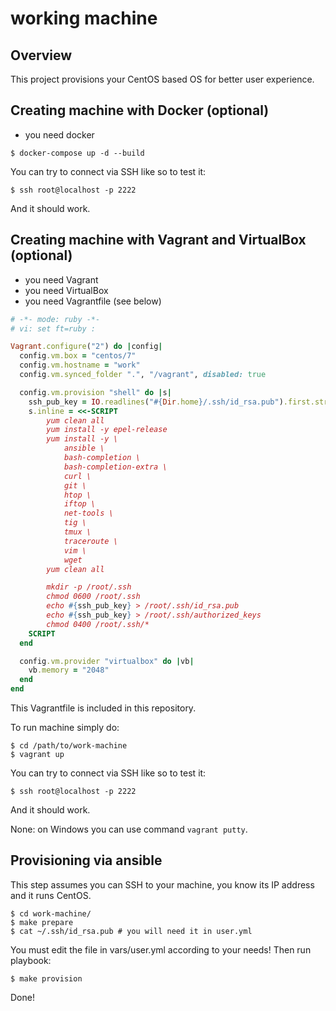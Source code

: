 # working machine

## Overview

This project provisions your CentOS based OS for better user experience.

## Creating machine with Docker (optional)

- you need docker

```$ docker-compose up -d --build```

You can try to connect via SSH like so to test it:

```$ ssh root@localhost -p 2222```

And it should work.

## Creating machine with Vagrant and VirtualBox (optional)

- you need Vagrant
- you need VirtualBox
- you need Vagrantfile (see below)

```ruby
# -*- mode: ruby -*-
# vi: set ft=ruby :

Vagrant.configure("2") do |config|
  config.vm.box = "centos/7"
  config.vm.hostname = "work"
  config.vm.synced_folder ".", "/vagrant", disabled: true

  config.vm.provision "shell" do |s|
    ssh_pub_key = IO.readlines("#{Dir.home}/.ssh/id_rsa.pub").first.strip
    s.inline = <<-SCRIPT
        yum clean all
        yum install -y epel-release
        yum install -y \
            ansible \
            bash-completion \
            bash-completion-extra \
            curl \
            git \
            htop \
            iftop \
            net-tools \
            tig \
            tmux \
            traceroute \
            vim \
            wget
        yum clean all

        mkdir -p /root/.ssh
        chmod 0600 /root/.ssh
        echo #{ssh_pub_key} > /root/.ssh/id_rsa.pub
        echo #{ssh_pub_key} > /root/.ssh/authorized_keys
        chmod 0400 /root/.ssh/*
    SCRIPT
  end

  config.vm.provider "virtualbox" do |vb|
    vb.memory = "2048"
  end
end
```

This Vagrantfile is included in this repository.

To run machine simply do:

	$ cd /path/to/work-machine
	$ vagrant up

You can try to connect via SSH like so to test it:

```$ ssh root@localhost -p 2222```

And it should work.

None: on Windows you can use command ```vagrant putty```.

## Provisioning via ansible

This step assumes you can SSH to your machine, you know its IP address and it runs CentOS.

    $ cd work-machine/
    $ make prepare
    $ cat ~/.ssh/id_rsa.pub # you will need it in user.yml

You must edit the file in vars/user.yml according to your needs! Then run playbook:

    $ make provision

Done!
